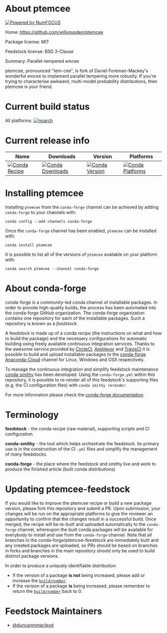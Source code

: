 About ptemcee
=============

[![Powered by NumFOCUS](https://img.shields.io/badge/powered%20by-NumFOCUS-orange.svg?style=flat&colorA=E1523D&colorB=007D8A)](http://numfocus.org)

Home: https://github.com/willvousden/ptemcee

Package license: MIT

Feedstock license: BSD 3-Clause

Summary: Parallel-tempered emcee

ptemcee, pronounced "tem-cee", is fork of Daniel Foreman-Mackey's
wonderful emcee to implement parallel tempering more robustly.
If you're trying to characterise awkward, multi-model probability
distributions, then ptemcee is your friend.


Current build status
====================

All platforms:
[![noarch](https://img.shields.io/circleci/project/github/conda-forge/ptemcee-feedstock/master.svg?label=noarch)](https://circleci.com/gh/conda-forge/ptemcee-feedstock)

Current release info
====================

| Name | Downloads | Version | Platforms |
| --- | --- | --- | --- |
| [![Conda Recipe](https://img.shields.io/badge/recipe-ptemcee-green.svg)](https://anaconda.org/conda-forge/ptemcee) | [![Conda Downloads](https://img.shields.io/conda/dn/conda-forge/ptemcee.svg)](https://anaconda.org/conda-forge/ptemcee) | [![Conda Version](https://img.shields.io/conda/vn/conda-forge/ptemcee.svg)](https://anaconda.org/conda-forge/ptemcee) | [![Conda Platforms](https://img.shields.io/conda/pn/conda-forge/ptemcee.svg)](https://anaconda.org/conda-forge/ptemcee) |

Installing ptemcee
==================

Installing `ptemcee` from the `conda-forge` channel can be achieved by adding `conda-forge` to your channels with:

```
conda config --add channels conda-forge
```

Once the `conda-forge` channel has been enabled, `ptemcee` can be installed with:

```
conda install ptemcee
```

It is possible to list all of the versions of `ptemcee` available on your platform with:

```
conda search ptemcee --channel conda-forge
```


About conda-forge
=================

conda-forge is a community-led conda channel of installable packages.
In order to provide high-quality builds, the process has been automated into the
conda-forge GitHub organization. The conda-forge organization contains one repository
for each of the installable packages. Such a repository is known as a *feedstock*.

A feedstock is made up of a conda recipe (the instructions on what and how to build
the package) and the necessary configurations for automatic building using freely
available continuous integration services. Thanks to the awesome service provided by
[CircleCI](https://circleci.com/), [AppVeyor](https://www.appveyor.com/)
and [TravisCI](https://travis-ci.org/) it is possible to build and upload installable
packages to the [conda-forge](https://anaconda.org/conda-forge)
[Anaconda-Cloud](https://anaconda.org/) channel for Linux, Windows and OSX respectively.

To manage the continuous integration and simplify feedstock maintenance
[conda-smithy](https://github.com/conda-forge/conda-smithy) has been developed.
Using the ``conda-forge.yml`` within this repository, it is possible to re-render all of
this feedstock's supporting files (e.g. the CI configuration files) with ``conda smithy rerender``.

For more information please check the [conda-forge documentation](https://conda-forge.org/docs/).

Terminology
===========

**feedstock** - the conda recipe (raw material), supporting scripts and CI configuration.

**conda-smithy** - the tool which helps orchestrate the feedstock.
                   Its primary use is in the construction of the CI ``.yml`` files
                   and simplify the management of *many* feedstocks.

**conda-forge** - the place where the feedstock and smithy live and work to
                  produce the finished article (built conda distributions)


Updating ptemcee-feedstock
==========================

If you would like to improve the ptemcee recipe or build a new
package version, please fork this repository and submit a PR. Upon submission,
your changes will be run on the appropriate platforms to give the reviewer an
opportunity to confirm that the changes result in a successful build. Once
merged, the recipe will be re-built and uploaded automatically to the
`conda-forge` channel, whereupon the built conda packages will be available for
everybody to install and use from the `conda-forge` channel.
Note that all branches in the conda-forge/ptemcee-feedstock are
immediately built and any created packages are uploaded, so PRs should be based
on branches in forks and branches in the main repository should only be used to
build distinct package versions.

In order to produce a uniquely identifiable distribution:
 * If the version of a package **is not** being increased, please add or increase
   the [``build/number``](https://conda.io/docs/user-guide/tasks/build-packages/define-metadata.html#build-number-and-string).
 * If the version of a package **is** being increased, please remember to return
   the [``build/number``](https://conda.io/docs/user-guide/tasks/build-packages/define-metadata.html#build-number-and-string)
   back to 0.

Feedstock Maintainers
=====================

* [@duncanmmacleod](https://github.com/duncanmmacleod/)

